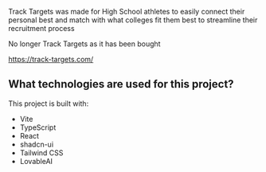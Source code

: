 Track Targets was made for High School athletes to easily connect their personal best and match with what colleges fit them best to streamline their recruitment process

No longer Track Targets as it has been bought

https://track-targets.com/ 

## What technologies are used for this project?

This project is built with:

- Vite
- TypeScript
- React
- shadcn-ui
- Tailwind CSS
- LovableAI




